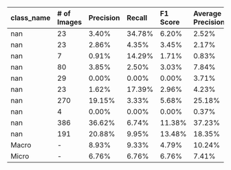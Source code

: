 | class_name   | # of Images   | Precision   | Recall   | F1 Score   | Average Precision   |
|:-------------|:--------------|:------------|:---------|:-----------|:--------------------|
| nan          | 23            | 3.40%       | 34.78%   | 6.20%      | 2.52%               |
| nan          | 23            | 2.86%       | 4.35%    | 3.45%      | 2.17%               |
| nan          | 7             | 0.91%       | 14.29%   | 1.71%      | 0.83%               |
| nan          | 80            | 3.85%       | 2.50%    | 3.03%      | 7.84%               |
| nan          | 29            | 0.00%       | 0.00%    | 0.00%      | 3.71%               |
| nan          | 23            | 1.62%       | 17.39%   | 2.96%      | 4.23%               |
| nan          | 270           | 19.15%      | 3.33%    | 5.68%      | 25.18%              |
| nan          | 4             | 0.00%       | 0.00%    | 0.00%      | 0.37%               |
| nan          | 386           | 36.62%      | 6.74%    | 11.38%     | 37.23%              |
| nan          | 191           | 20.88%      | 9.95%    | 13.48%     | 18.35%              |
| Macro        | -             | 8.93%       | 9.33%    | 4.79%      | 10.24%              |
| Micro        | -             | 6.76%       | 6.76%    | 6.76%      | 7.41%               |
